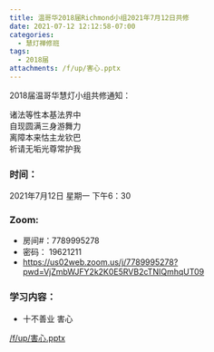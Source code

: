 ```yaml
---
title: 温哥华2018届Richmond小组2021年7月12日共修
date: 2021-07-12 12:12:58-07:00
categories:
  - 慧灯禅修班
tags:
  - 2018届
attachments: /f/up/害心.pptx
---
```

2018届温哥华慧灯小组共修通知：

诸法等性本基法界中\
自现圆满三身游舞力\
离障本来怙主龙钦巴\
祈请无垢光尊常护我  

### 时间：

2021年7月12日 星期一 下午6：30

### Zoom:

* 房间#：7789995278 
* 密码： 19621211
* <https://us02web.zoom.us/j/7789995278?pwd=VjZmbWJFY2k2K0E5RVB2cTNIQmhqUT09>

### 学习内容：

* 十不善业 害心

[/f/up/害心.pptx](https://hdvblob.blob.core.windows.net/hdv/f/up/害心.pptx)